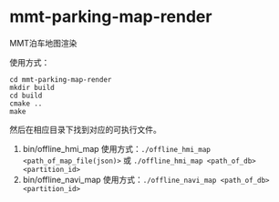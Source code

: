# mmt-parking-map-render
MMT泊车地图渲染

使用方式：
```shell
cd mmt-parking-map-render
mkdir build
cd build
cmake ..
make
```

然后在相应目录下找到对应的可执行文件。

1. bin/offline_hmi_map
使用方式：`./offline_hmi_map <path_of_map_file(json)>` 或 `./offline_hmi_map <path_of_db> <partition_id>`
2. bin/offline_navi_map
使用方式：`./offline_navi_map <path_of_db> <partition_id>`
